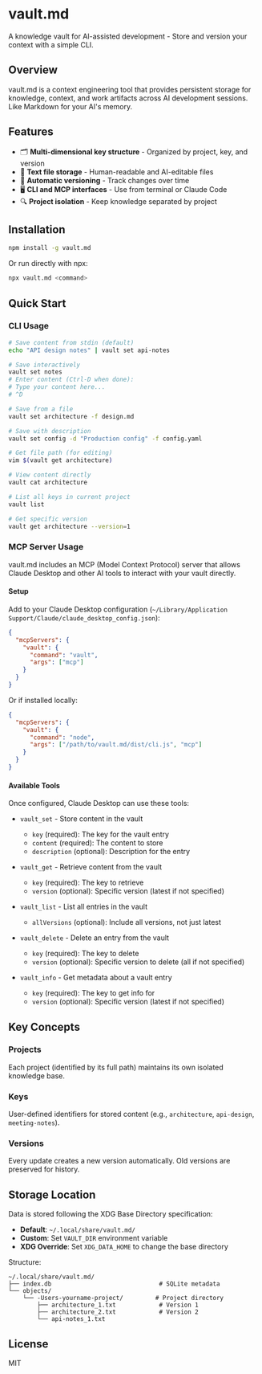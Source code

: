 # vault.md

A knowledge vault for AI-assisted development - Store and version your context with a simple CLI.

## Overview

vault.md is a context engineering tool that provides persistent storage for knowledge, context, and work artifacts across AI development sessions. Like Markdown for your AI's memory.

## Features

- 🗂️ **Multi-dimensional key structure** - Organized by project, key, and version
- 📝 **Text file storage** - Human-readable and AI-editable files
- 🔄 **Automatic versioning** - Track changes over time
- 🖥️ **CLI and MCP interfaces** - Use from terminal or Claude Code
- 🔍 **Project isolation** - Keep knowledge separated by project

## Installation

```bash
npm install -g vault.md
```

Or run directly with npx:

```bash
npx vault.md <command>
```

## Quick Start

### CLI Usage

```bash
# Save content from stdin (default)
echo "API design notes" | vault set api-notes

# Save interactively
vault set notes
# Enter content (Ctrl-D when done):
# Type your content here...
# ^D

# Save from a file
vault set architecture -f design.md

# Save with description
vault set config -d "Production config" -f config.yaml

# Get file path (for editing)
vim $(vault get architecture)

# View content directly
vault cat architecture

# List all keys in current project
vault list

# Get specific version
vault get architecture --version=1
```

### MCP Server Usage

vault.md includes an MCP (Model Context Protocol) server that allows Claude Desktop and other AI tools to interact with your vault directly.

#### Setup

Add to your Claude Desktop configuration (`~/Library/Application Support/Claude/claude_desktop_config.json`):

```json
{
  "mcpServers": {
    "vault": {
      "command": "vault",
      "args": ["mcp"]
    }
  }
}
```

Or if installed locally:

```json
{
  "mcpServers": {
    "vault": {
      "command": "node",
      "args": ["/path/to/vault.md/dist/cli.js", "mcp"]
    }
  }
}
```

#### Available Tools

Once configured, Claude Desktop can use these tools:

- `vault_set` - Store content in the vault
  - `key` (required): The key for the vault entry
  - `content` (required): The content to store
  - `description` (optional): Description for the entry

- `vault_get` - Retrieve content from the vault
  - `key` (required): The key to retrieve
  - `version` (optional): Specific version (latest if not specified)

- `vault_list` - List all entries in the vault
  - `allVersions` (optional): Include all versions, not just latest

- `vault_delete` - Delete an entry from the vault
  - `key` (required): The key to delete
  - `version` (optional): Specific version to delete (all if not specified)

- `vault_info` - Get metadata about a vault entry
  - `key` (required): The key to get info for
  - `version` (optional): Specific version (latest if not specified)

## Key Concepts

### Projects

Each project (identified by its full path) maintains its own isolated knowledge base.

### Keys

User-defined identifiers for stored content (e.g., `architecture`, `api-design`, `meeting-notes`).

### Versions

Every update creates a new version automatically. Old versions are preserved for history.

## Storage Location

Data is stored following the XDG Base Directory specification:

- **Default**: `~/.local/share/vault.md/`
- **Custom**: Set `VAULT_DIR` environment variable
- **XDG Override**: Set `XDG_DATA_HOME` to change the base directory

Structure:

```text
~/.local/share/vault.md/
├── index.db                              # SQLite metadata
└── objects/
    └── -Users-yourname-project/         # Project directory
        ├── architecture_1.txt            # Version 1
        ├── architecture_2.txt            # Version 2
        └── api-notes_1.txt
```

## License

MIT
